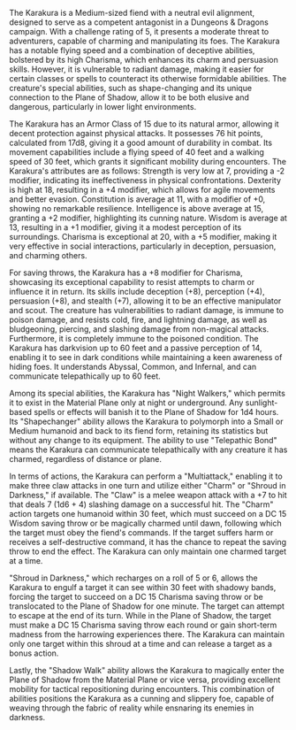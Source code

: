 The Karakura is a Medium-sized fiend with a neutral evil alignment, designed to serve as a competent antagonist in a Dungeons & Dragons campaign. With a challenge rating of 5, it presents a moderate threat to adventurers, capable of charming and manipulating its foes. The Karakura has a notable flying speed and a combination of deceptive abilities, bolstered by its high Charisma, which enhances its charm and persuasion skills. However, it is vulnerable to radiant damage, making it easier for certain classes or spells to counteract its otherwise formidable abilities. The creature's special abilities, such as shape-changing and its unique connection to the Plane of Shadow, allow it to be both elusive and dangerous, particularly in lower light environments.

The Karakura has an Armor Class of 15 due to its natural armor, allowing it decent protection against physical attacks. It possesses 76 hit points, calculated from 17d8, giving it a good amount of durability in combat. Its movement capabilities include a flying speed of 40 feet and a walking speed of 30 feet, which grants it significant mobility during encounters. The Karakura's attributes are as follows: Strength is very low at 7, providing a -2 modifier, indicating its ineffectiveness in physical confrontations. Dexterity is high at 18, resulting in a +4 modifier, which allows for agile movements and better evasion. Constitution is average at 11, with a modifier of +0, showing no remarkable resilience. Intelligence is above average at 15, granting a +2 modifier, highlighting its cunning nature. Wisdom is average at 13, resulting in a +1 modifier, giving it a modest perception of its surroundings. Charisma is exceptional at 20, with a +5 modifier, making it very effective in social interactions, particularly in deception, persuasion, and charming others.  

For saving throws, the Karakura has a +8 modifier for Charisma, showcasing its exceptional capability to resist attempts to charm or influence it in return. Its skills include deception (+8), perception (+4), persuasion (+8), and stealth (+7), allowing it to be an effective manipulator and scout. The creature has vulnerabilities to radiant damage, is immune to poison damage, and resists cold, fire, and lightning damage, as well as bludgeoning, piercing, and slashing damage from non-magical attacks. Furthermore, it is completely immune to the poisoned condition. The Karakura has darkvision up to 60 feet and a passive perception of 14, enabling it to see in dark conditions while maintaining a keen awareness of hiding foes. It understands Abyssal, Common, and Infernal, and can communicate telepathically up to 60 feet.

Among its special abilities, the Karakura has "Night Walkers," which permits it to exist in the Material Plane only at night or underground. Any sunlight-based spells or effects will banish it to the Plane of Shadow for 1d4 hours. Its "Shapechanger" ability allows the Karakura to polymorph into a Small or Medium humanoid and back to its fiend form, retaining its statistics but without any change to its equipment. The ability to use "Telepathic Bond" means the Karakura can communicate telepathically with any creature it has charmed, regardless of distance or plane.

In terms of actions, the Karakura can perform a "Multiattack," enabling it to make three claw attacks in one turn and utilize either "Charm" or "Shroud in Darkness," if available. The "Claw" is a melee weapon attack with a +7 to hit that deals 7 (1d6 + 4) slashing damage on a successful hit. The "Charm" action targets one humanoid within 30 feet, which must succeed on a DC 15 Wisdom saving throw or be magically charmed until dawn, following which the target must obey the fiend's commands. If the target suffers harm or receives a self-destructive command, it has the chance to repeat the saving throw to end the effect. The Karakura can only maintain one charmed target at a time.

"Shroud in Darkness," which recharges on a roll of 5 or 6, allows the Karakura to engulf a target it can see within 30 feet with shadowy bands, forcing the target to succeed on a DC 15 Charisma saving throw or be translocated to the Plane of Shadow for one minute. The target can attempt to escape at the end of its turn. While in the Plane of Shadow, the target must make a DC 15 Charisma saving throw each round or gain short-term madness from the harrowing experiences there. The Karakura can maintain only one target within this shroud at a time and can release a target as a bonus action. 

Lastly, the "Shadow Walk" ability allows the Karakura to magically enter the Plane of Shadow from the Material Plane or vice versa, providing excellent mobility for tactical repositioning during encounters. This combination of abilities positions the Karakura as a cunning and slippery foe, capable of weaving through the fabric of reality while ensnaring its enemies in darkness.